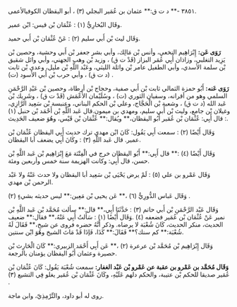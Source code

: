٣٨٥١ -** د ت ق:** عثمان بن عُمَير البجلي (٣) ، أبو اليقظان الكوفيالأعمى.

وقَال البُخارِيُّ (١) : عُثْمَان بْن قيس: ابْن عمير.

وَقَال ليث بْن أَبي سليم (٢) : عَنْ عُثْمَان بْن أَبي حميد.

**رَوَى عَن:** إِبْرَاهِيم النخعي، وأنس بْن مَالِك، وأبي بشر جعفر بْن أَبي وحشية، وحصين بْن يَزِيد التغلبي، وزاذان أَبِي عُمَر البزاز (قَدْ ت ق) ، وزيد بْن وهب الجهني، وأبي وائل شقيق بْن سلمة الأسدي، وأبي الطفيل عامر بْن واثلة الليثي، وعَبْد اللَّهِ بْن مليل، وعدي بْن ثابت (د ت ق) ، وأبي حرب بْن أَبي الأسود (ت) .

**رَوَى عَنه:** أَبُو حمزة الثمالي ثابت بْن أَبي صفية، وحجاج بْن أرطاة، وحصين بْن عَبْدِ الرَّحْمَنِ السلمي وهو من أقرانه، وسفيان الثوري (ت) ، وسُلَيْمان الأَعْمَش (قَدْ ت ق) ، وشَرِيك بْن عَبد الله (د ت ق) ، وشعبة بْن الْحَجَّاج، وعلي بْن الحكم البناني، وعنبسة بْن سَعِيد الرَّازِي، وغيلان بْن جامع، وليث بْن أَبي سليم، ومهدي بن ميمون.قال عَبد اللَّهِ بْن أَحْمَد بْن حنبل (١) : قال أَبِي: عُثْمَان بْن عُمَير أَبُو اليقظان،** ويُقال:** عُثْمَان بْن قَيْس، وهُوَ ضعيف الحَدِيث.

وَقَال أَيْضًا (٢) : سمعت أَبِي يَقُول: كَانَ ابْن مهدي ترك حديث أَبِي اليقظان عُثْمَان بْن عمير. قال عَبد اللَّهِ (٣) : وكَانَ أَبِي يضعف أبا اليقظان.

وَقَال أَيْضًا (٤) :** قال أَبِي:** أَبُو اليقظان خرج في الْفِتْنَة مَعَ إِبْرَاهِيم بْن عَبد اللَّهِ بْن حسن، قال أَبِي: وكانت الهزيمة سنة خمس وأربعين ومئة.

وَقَال عَمْرو بن علي (٥) : لَمْ يرض يَحْيَى بْن سَعِيد أبا اليقظان ولا حدث عَنْهُ ولا عَبْد الرحمن بْن مهدي.

وَقَال عَباس الدُّورِيُّ (٦) ،** عَن يحيى بْن مَعِين:** ليس حديثه بشيءٍ (٢) .

وَقَال عَبْد الرَّحْمَنِ بْن أَبي حاتم (٣) : حَدَّثَنَا أَبِي،** قال:** سألت مُحَمَّد بْن عَبد اللَّهِ بْن نمير عَنْ عُثْمَان بْن عُمَير فضعفه (٤) .وَقَال أَيْضًا (١) : سَأَلتُ أَبِي عَنْهُ،** فقال:** ضعيف الحديث، منكر الحديث، كَانَ شُعْبَة لا يرضاه. وذكر أَنَّهُ حضره فروى عن شيخ،** فَقَالَ لَهُ شُعْبَة:** كم سنك؟** فَقَالَ:** كَذَا، فَإذَا قَدْ مَاتَ الشيخ وهُوَ ابْن سنتين.

وَقَال إِبْرَاهِيم بْن مُحَمَّد بْن عرعرة (٢) ،** عَن أَبِي أَحْمَد الزبيري:** كَانَ الْحَارِث بْن حصيرة وعثمان أَبُو اليقظان يؤمنان بالرجعة.

**وَقَال مُحَمَّد بن عَمْرو بن عقبة عن عَمْرو بْن عَبْد الغفار:** سمعت شُعْبَة يَقُول: كَانَ عُثْمَان بْن عُمَير صديقا للحكم بْن عتيبة، والحكم دلهم عَلَيْهِ، وكَانَ عُثْمَان بْن عُمَير يغلو فِي التشيع (٣) .

روى له أبو داود، والتِّرْمِذِيّ، وابن ماجة.